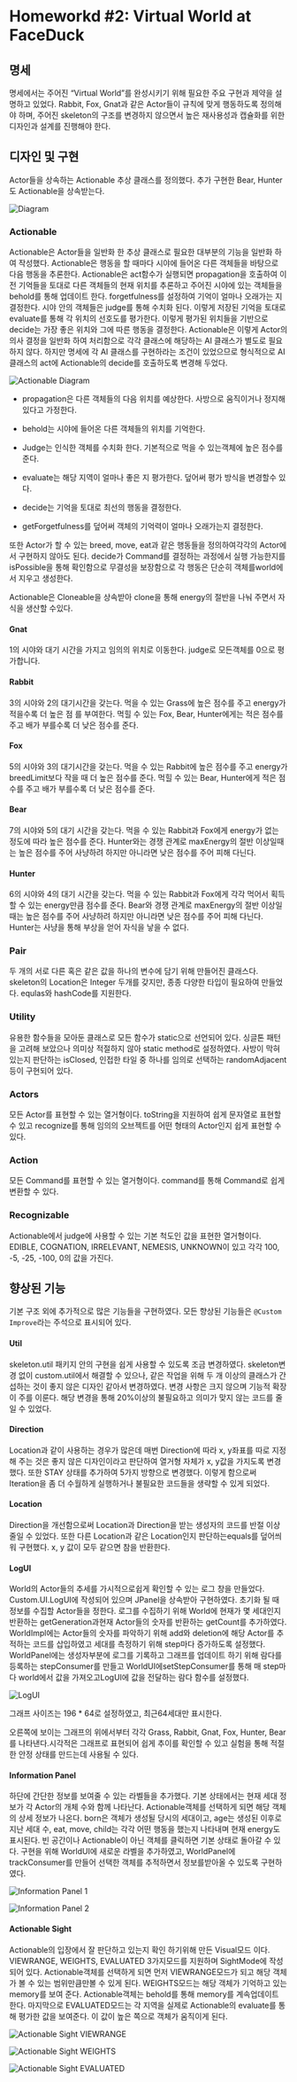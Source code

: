 # Homeworkd #2: Virtual World at FaceDuck

## 명세

명세에서는 주어진 “Virtual World”를 완성시키기 위해 필요한 주요 구현과 제약을 설명하고 있었다. Rabbit, Fox, Gnat과 같은 Actor들이 규칙에 맞게 행동하도록 정의해야 하며, 주어진 skeleton의 구조를 변경하지 않으면서 높은 재사용성과 캡슐화를 위한 디자인과 설계를 진행해야 한다.

## 디자인 및 구현

Actor들을 상속하는 Actionable 추상 클래스를 정의했다. 추가 구현한 Bear, Hunter도 Actionable을 상속받는다.

![Diagram](https://github.com/MaybeS/CSE4006/blob/master/VirutalWorld/images/Fig7%20Diagram.png?raw=true)

### Actionable

Actionable은 Actor들을 일반화 한 추상 클래스로 필요한 대부분의 기능을 일반화 하여 작성했다. Actionable은 행동을 할 때마다 시야에 들어온 다른 객체들을 바탕으로 다음 행동을 추론한다. Actionable은 act함수가 실행되면 propagation을 호출하여 이전 기억들을 토대로 다른 객체들의 현재 위치를 추론하고 주어진 시야에 있는 객체들을 behold를 통해 업데이트 한다. forgetfulness를 설정하여 기억이 얼마나 오래가는 지 결정한다. 시야 안의 객체들은 judge를 통해 수치화 된다. 이렇게 저장된 기억을 토대로 evaluate를 통해 각 위치의 선호도를 평가한다. 이렇게 평가된 위치들을 기반으로 decide는 가장 좋은 위치와 그에 따른 행동을 결정한다. Actionable은 이렇게 Actor의 의사 결정을 일반화 하여 처리함으로 각각 클래스에 해당하는 AI 클래스가 별도로 필요하지 않다. 하지만 명세에 각 AI 클래스를 구현하라는 조건이 있었으므로 형식적으로 AI 클래스의 act에 Actionable의 decide를 호출하도록 변경해 두었다.

![Actionable Diagram](https://github.com/MaybeS/CSE4006/blob/master/VirutalWorld/images/Fig1%20Actionable%20Diagram.png?raw=true)

- propagation은 다른 객체들의 다음 위치를 예상한다. 사방으로 움직이거나 정지해있다고 가정한다.

- behold는 시야에 들어온 다른 객체들의 위치를 기억한다.

- Judge는 인식한 객체를 수치화 한다. 기본적으로 먹을 수 있는객체에 높은 점수를 준다.

- evaluate는 해당 지역이 얼마나 좋은 지 평가한다. 덮어써 평가 방식을 변경할수 있다.

- decide는 기억을 토대로 최선의 행동을 결정한다.

- getForgetfulness를 덮어써 객체의 기억력이 얼마나 오래가는지 결정한다.


또한 Actor가 할 수 있는 breed, move, eat과 같은 행동들을 정의하여각각의 Actor에서 구현하지 않아도 된다. decide가 Command를 결정하는 과정에서 실행 가능한지를 isPossible을 통해 확인함으로 무결성을 보장함으로 각 행동은 단순히 객체를world에서 지우고 생성한다.

Actionable은 Cloneable을 상속받아 clone을 통해 energy의 절반을 나눠 주면서 자식을 생산할 수있다.

#### Gnat

1의 시야와 대기 시간을 가지고 임의의 위치로 이동한다. judge로 모든객체를 0으로 평가합니다.

#### Rabbit

3의 시야와 2의 대기시간을 갖는다. 먹을 수 있는 Grass에 높은 점수를 주고 energy가 적을수록 더 높은 점 를 부여한다. 먹힐 수 있는 Fox, Bear, Hunter에게는 적은 점수를 주고 배가 부를수록 더 낮은 점수를 준다.

#### Fox

5의 시야와 3의 대기시간을 갖는다. 먹을 수 있는 Rabbit에 높은 점수를 주고 energy가 breedLimit보다 작을 때 더 높은 점수를 준다. 먹힐 수 있는 Bear, Hunter에게 적은 점수를 주고 배가 부를수록 더 낮은 점수를 준다.

#### Bear

7의 시야와 5의 대기 시간을 갖는다. 먹을 수 있는 Rabbit과 Fox에게 energy가 없는 정도에 따라 높은 점수를 준다. Hunter와는 경쟁 관계로 maxEnergy의 절반 이상일때는 높은 점수를 주어 사냥하려 하지만 아니라면 낮은 점수를 주어 피해 다닌다.

#### Hunter

6의 시야와 4의 대기 시간을 갖는다. 먹을 수 있는 Rabbit과 Fox에게 각각 먹어서 획득 할 수 있는 energy만큼 점수를 준다. Bear와 경쟁 관계로 maxEnergy의 절반 이상일때는 높은 점수를 주어 사냥하려 하지만 아니라면 낮은 점수를 주어 피해 다닌다. Hunter는 사냥을 통해 부상을 얻어 자식을 낳을 수 없다.

### Pair

두 개의 서로 다른 혹은 같은 값을 하나의 변수에 담기 위해 만들어진 클래스다. skeleton의 Location은 Integer 두개를 갖지만, 종종 다양한 타입이 필요하여 만들었다. equlas와 hashCode를 지원한다.

### Utility

유용한 함수들을 모아둔 클래스로 모든 함수가 static으로 선언되어 있다. 싱글톤 패턴을 고려해 보았으나 의미상 적절하지 않아 static method로 설정하였다. 사방이 막혀 있는지 판단하는 isClosed, 인접한 타일 중 하나를 임의로 선택하는 randomAdjacent 등이 구현되어 있다.

### Actors

모든 Actor를 표현할 수 있는 열거형이다. toString을 지원하여 쉽게 문자열로 표현할 수 있고 recognize를 통해 임의의 오브젝트를 어떤 형태의 Actor인지 쉽게 표현할 수 있다.

### Action

모든 Command를 표현할 수 있는 열거형이다. command를 통해 Command로 쉽게 변환할 수 있다.

### Recognizable

Actionable에서 judge에 사용할 수 있는 기본 척도인 값을 표현한 열거형이다. EDIBLE, COGNATION, IRRELEVANT, NEMESIS, UNKNOWN이 있고 각각 100, -5, -25, -100, 0의 값을 가진다.

## 향상된 기능

기본 구조 외에 추가적으로 많은 기능들을 구현하였다. 모든 향상된 기능들은 `@Custom Improve`라는 주석으로 표시되어 있다.

#### Util

skeleton.util 패키지 안의 구현을 쉽게 사용할 수 있도록 조금 변경하였다. skeleton변경 없이 custom.util에서 해결할 수 있으나, 같은 작업을 위해 두 개 이상의 클래스가 간섭하는 것이 좋지 않은 디자인 같아서 변경하였다. 변경 사항은 크지 않으며 기능적 확장이 주를 이룬다. 해당 변경을 통해 20%이상의 불필요하고 의미가 맞지 않는 코드를 줄일 수 있었다.

#### Direction

Location과 같이 사용하는 경우가 많은데 매번 Direction에 따라 x,
y좌표를 따로 지정해 주는 것은 좋지 않은 디자인이라고 판단하여 열거형 자체가 x, y값을 가지도록 변경했다. 또한 STAY 상태를 추가하여 5가지 방향으로 변경했다. 이렇게 함으로써 Iteration을 좀 더 수월하게 실행하거나 불필요한 코드들을 생략할 수 있게 되었다.

#### Location

Direction을 개선함으로써 Location과 Direction을 받는 생성자의 코드를 반절 이상 줄일 수 있었다. 또한 다른 Location과 같은 Location인지 판단하는equals를 덮어씌워 구현했다. x, y 값이 모두 같으면 참을 반환한다.

#### LogUI

World의 Actor들의 추세를 가시적으로쉽게 확인할 수 있는 로그 창을 만들었다. Custom.UI.LogUI에 작성되어 있으며 JPanel을 상속받아 구현하였다. 초기화 될 때 정보를 수집할 Actor들을 정한다. 로그를 수집하기 위해 World에 현재가 몇 세대인지 반환하는 getGeneration과현재 Actor들의 숫자를 반환하는 getCount를 추가하였다. WorldImpl에는 Actor들의 숫자를 파악하기 위해 add와 deletion에 해당 Actor를 추적하는 코드를 삽입하였고 세대를 측정하기 위해 step마다 증가하도록 설정했다. WorldPanel에는 생성자부분에 로그를 기록하고 그래프를 업데이트 하기 위해 람다를 등록하는 stepConsumer를 만들고 WorldUI에setStepConsumer를 통해 매 step마다 world에서 값을 가져오고LogUI에 값을 전달하는 람다 함수를 설정했다.

![LogUI](https://github.com/MaybeS/CSE4006/blob/master/VirutalWorld/images/Fig2%20LogUI.png?raw=true)

그래프 사이즈는 196 * 64로 설정하였고, 최근64세대만 표시한다.

오른쪽에 보이는 그래프의 위에서부터 각각 Grass, Rabbit, Gnat, Fox, Hunter, Bear를 나타낸다.시각적은 그래프로 표현되어 쉽게 추이를 확인할 수 있고 실험을 통해 적절한 안정 상태를 만드는데 사용될 수 있다.

#### Information Panel

하단에 간단한 정보를 보여줄 수 있는 라벨들을 추가했다. 기본 상태에서는 현재 세대 정보가 각 Actor의 개체 수와 함께 나타난다. Actionable객체를 선택하게 되면 해당 객체의 상세 정보가 나온다. born은 객체가 생성될 당시의 세대이고, age는 생성된 이후로 지난 세대 수, eat, move, child는 각각 어떤 행동을 했는지 나타내며 현재 energy도 표시된다. 빈 공간이나 Actionable이 아닌 객체를 클릭하면 기본 상태로 돌아갈 수 있다. 구현을 위해 WorldUI에 새로운 라벨을 추가하였고, WorldPanel에 trackConsumer를 만들어 선택한 객체를 추적하면서 정보를받아올 수 있도록 구현하였다.

![Information Panel 1](https://github.com/MaybeS/CSE4006/blob/master/VirutalWorld/images/Fig3%20Bottom%20Panel.png?raw=true)

![Information Panel 2](https://github.com/MaybeS/CSE4006/blob/master/VirutalWorld/images/Fig3%20Bottom%20Panel2.png?raw=true)

#### Actionable Sight

Actionable의 입장에서 잘 판단하고 있는지 확인 하기위해 만든 Visual모드 이다. VIEWRANGE,
WEIGHTS, EVALUATED 3가지모드를 지원하며 SightMode에 작성되어 있다. Actionable객체를 선택하게 되면 먼저 VIEWRANGE모드가 되고 해당 객체가 볼 수 있는 범위만큼만볼 수 있게 된다. WEIGHTS모드는 해당 객체가 기억하고 있는 memory를 보여 준다. Actionable객체는 behold를 통해 memory를 계속업데이트 한다. 마지막으로 EVALUATED모드는 각 지역을 실제로 Actionable의 evaluate를 통해 평가한 값을 보여준다. 이 값이 높은 쪽으로 객체가 움직이게 된다.

![Actionable Sight VIEWRANGE](https://github.com/MaybeS/CSE4006/blob/master/VirutalWorld/images/Fig4%20Actionable%20Sight%20VIEWRANGE.png?raw=true)

![Actionable Sight WEIGHTS](https://github.com/MaybeS/CSE4006/blob/master/VirutalWorld/images/Fig5%20Actionable%20Sight%20WEIGHTS.png?raw=true)

![Actionable Sight EVALUATED](https://github.com/MaybeS/CSE4006/blob/master/VirutalWorld/images/Fig6%20Actionable%20Sight%20EVALUATED.png?raw=true)